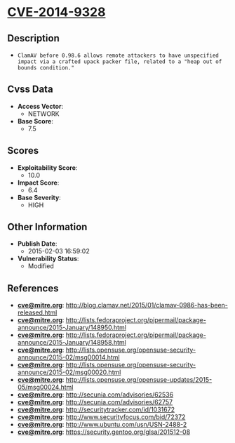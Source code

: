 
# [CVE-2014-9328](https://cve.mitre.org/cgi-bin/cvename.cgi?name=CVE-2014-9328)

## Description

- `ClamAV before 0.98.6 allows remote attackers to have unspecified impact via a crafted upack packer file, related to a "heap out of bounds condition."`

## Cvss Data

- **Access Vector**:
  - NETWORK
- **Base Score**:
  - 7.5

## Scores

- **Exploitability Score**:
  - 10.0
- **Impact Score**:
  - 6.4
- **Base Severity**:
  - HIGH

## Other Information

- **Publish Date**:
  - 2015-02-03 16:59:02
- **Vulnerability Status**:
  - Modified

## References

- **cve@mitre.org**: http://blog.clamav.net/2015/01/clamav-0986-has-been-released.html
- **cve@mitre.org**: http://lists.fedoraproject.org/pipermail/package-announce/2015-January/148950.html
- **cve@mitre.org**: http://lists.fedoraproject.org/pipermail/package-announce/2015-January/148958.html
- **cve@mitre.org**: http://lists.opensuse.org/opensuse-security-announce/2015-02/msg00014.html
- **cve@mitre.org**: http://lists.opensuse.org/opensuse-security-announce/2015-02/msg00020.html
- **cve@mitre.org**: http://lists.opensuse.org/opensuse-updates/2015-05/msg00024.html
- **cve@mitre.org**: http://secunia.com/advisories/62536
- **cve@mitre.org**: http://secunia.com/advisories/62757
- **cve@mitre.org**: http://securitytracker.com/id/1031672
- **cve@mitre.org**: http://www.securityfocus.com/bid/72372
- **cve@mitre.org**: http://www.ubuntu.com/usn/USN-2488-2
- **cve@mitre.org**: https://security.gentoo.org/glsa/201512-08
